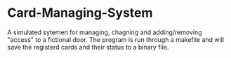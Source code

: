 # Card-Managing-System

A simulated sytemen for managing, chagning and adding/removing "access" to a fictional door. 
The program is run through a makefile and will save the registerd cards and their status to a binary file. 

